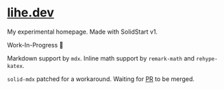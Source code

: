 # [lihe.dev](https://www.lihe.dev)

My experimental homepage. Made with SolidStart v1.

Work-In-Progress :construction:

Markdown support by `mdx`. Inline math support by `remark-math` and `rehype-katex`.

`solid-mdx` patched for a workaround. Waiting for [PR](https://github.com/nksaraf/solid-mdx/pull/3) to be merged.
